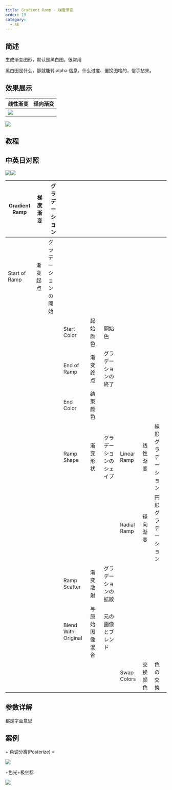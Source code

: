 ```yaml
---
title: Gradient Ramp - 梯度渐变
order: 19
category:
  - AE
---
```


## 简述

生成渐变图形，默认是黑白图。很常用

黑白图是什么，那就能转 alpha 信息，什么过度、置换图啥的，信手拈来。

## 效果展示

| 线性渐变                                        | 径向渐变 |
| ----------------------------------------------- | -------- |
| ![](https://cdn.yuelili.com/20211230155111.png) |

![](https://cdn.yuelili.com/20211230155156.png)

## 教程

## 中英日对照

![](https://mir.yuelili.com/wp-content/uploads/user/AE/effects/AE-Effects-Generate-Gradient_Ramp.png)![](https://mir.yuelili.com/wp-content/uploads/user/AE/effects/AE-Effects-Generate-Gradient_Ramp_cn.png)

| Gradient Ramp | 梯度渐变 | グラデーション       |                     |                |                          |             |          |                    |
| ------------- | -------- | -------------------- | ------------------- | -------------- | ------------------------ | ----------- | -------- | ------------------ |
| Start of Ramp | 渐变起点 | グラデーションの開始 |                     |                |                          |             |          |                    |
|               |          |                      | Start Color         | 起始颜色       | 開始色                   |             |          |                    |
|               |          |                      | End of Ramp         | 渐变终点       | グラデーションの終了     |             |          |                    |
|               |          |                      | End Color           | 结束颜色       |                          |             |          |                    |
|               |          |                      | Ramp Shape          | 渐变形状       | グラデーションのシェイプ | Linear Ramp | 线性渐变 | 線形グラデーション |
|               |          |                      |                     |                |                          | Radial Ramp | 径向渐变 | 円形グラデーション |
|               |          |                      | Ramp Scatter        | 渐变散射       | グラデーションの拡散     |             |          |                    |
|               |          |                      | Blend With Original | 与原始图像混合 | 元の画像とブレンド       |             |          |                    |
|               |          |                      |                     |                |                          | Swap Colors | 交换颜色 | 色の交換           |

## 参数详解

都是字面意思

## 案例

\+ 色调分离(Posterize) =

![](https://cdn.yuelili.com/20211230155416.png)

+色光+极坐标

![](https://cdn.yuelili.com/20211230155610.png)

